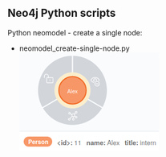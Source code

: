 ## Neo4j Python scripts
Python neomodel - create a single node: 
- neomodel_create-single-node.py
![alt create single node](https://github.com/gitificial/Neo4j-Python-Scripts/blob/master/create%20single%20node.png)
